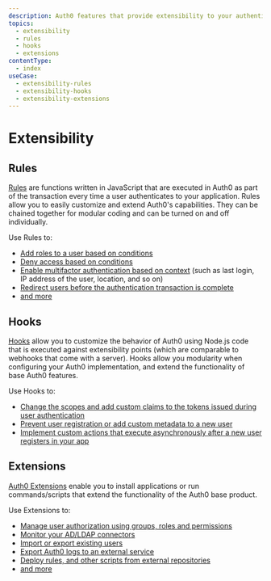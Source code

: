 ```yaml
---
description: Auth0 features that provide extensibility to your authentication and authorization flows.
topics:
  - extensibility
  - rules
  - hooks
  - extensions 
contentType:
  - index
useCase:
  - extensibility-rules
  - extensibility-hooks
  - extensibility-extensions
---
```


# Extensibility

## Rules

[Rules](/rules) are functions written in JavaScript that are executed in Auth0 as part of the transaction every time a user authenticates to your application. Rules allow you to easily customize and extend Auth0's capabilities. They can be chained together for modular coding and can be turned on and off individually.

Use Rules to:
- [Add roles to a user based on conditions](/rules#add-roles-to-a-user)
- [Deny access based on conditions](/rules#deny-access-based-on-a-condition)
- [Enable multifactor authentication based on context](/multifactor-authentication/custom) (such as last login, IP address of the user, location, and so on)
- [Redirect users before the authentication transaction is complete](/rules/redirect)
- [and more](https://github.com/auth0/rules/tree/master/rules)

## Hooks

[Hooks](/hooks) allow you to customize the behavior of Auth0 using Node.js code that is executed against extensibility points (which are comparable to webhooks that come with a server). Hooks allow you modularity when configuring your Auth0 implementation, and extend the functionality of base Auth0 features.

Use Hooks to:
- [Change the scopes and add custom claims to the tokens issued during user authentication](/hooks/extensibility-points/credentials-exchange)
- [Prevent user registration or add custom metadata to a new user](/hooks/extensibility-points/pre-user-registration)
- [Implement custom actions that execute asynchronously after a new user registers in your app](/hooks/extensibility-points/post-user-registration)

## Extensions

[Auth0 Extensions](/extensions) enable you to install applications or run commands/scripts that extend the functionality of the Auth0 base product.

Use Extensions to:
- [Manage user authorization using groups, roles and permissions](/extensions/authorization-extension)
- [Monitor your AD/LDAP connectors](/extensions/adldap-connector)
- [Import or export existing users](/extensions/user-import-export)
- [Export Auth0 logs to an external service](/extensions#export-auth0-logs-to-an-external-service)
- [Deploy rules, and other scripts from external repositories](/extensions#deploy-hosted-pages-rules-and-database-connections-scripts-from-external-repositories)
- [and more](/extensions#what-types-of-actions-can-i-do-with-extensions-)
